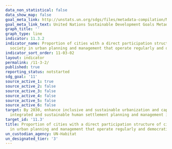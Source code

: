 ```yaml
---
data_non_statistical: false
data_show_map: false
goal_meta_link: http://unstats.un.org/sdgs/files/metadata-compilation/Metadata-Goal-11.pdf
goal_meta_link_text: United Nations Sustainable Development Goals Metadata (pdf 2066kB)
graph_title: ''
graph_type: line
indicator: 11.3.2
indicator_name: Proportion of cities with a direct participation structure of civil
  society in urban planning and management that operate regularly and democratically
indicator_sort_order: 11-03-02
layout: indicator
permalink: /11-3-2/
published: true
reporting_status: notstarted
sdg_goal: '11'
source_active_1: true
source_active_2: false
source_active_3: false
source_active_4: false
source_active_5: false
source_active_6: false
target: By 2030, enhance inclusive and sustainable urbanization and capacity for participatory,
  integrated and sustainable human settlement planning and management in all countries
target_id: '11.3'
title: Proportion of cities with a direct participation structure of civil society
  in urban planning and management that operate regularly and democratically
un_custodian_agency: UN-Habitat
un_designated_tier: '3'
---
```

